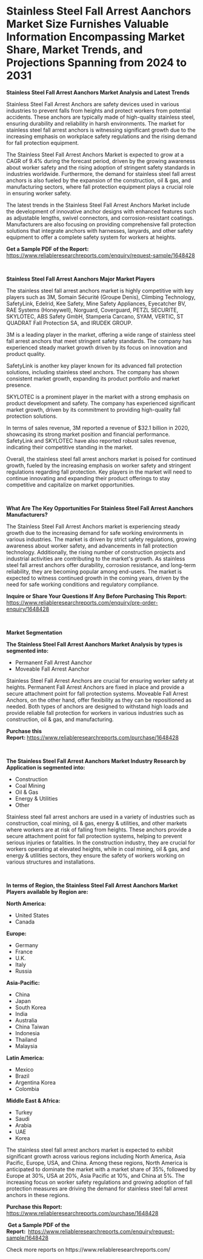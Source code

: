 <p><h1>Stainless Steel Fall Arrest Aanchors Market Size Furnishes Valuable Information Encompassing Market Share, Market Trends, and Projections Spanning from 2024 to 2031</h1></p><p><strong>Stainless Steel Fall Arrest Aanchors Market Analysis and Latest Trends</strong></p>
<p><p>Stainless Steel Fall Arrest Anchors are safety devices used in various industries to prevent falls from heights and protect workers from potential accidents. These anchors are typically made of high-quality stainless steel, ensuring durability and reliability in harsh environments. The market for stainless steel fall arrest anchors is witnessing significant growth due to the increasing emphasis on workplace safety regulations and the rising demand for fall protection equipment.</p><p>The Stainless Steel Fall Arrest Anchors Market is expected to grow at a CAGR of 9.4% during the forecast period, driven by the growing awareness about worker safety and the rising adoption of stringent safety standards in industries worldwide. Furthermore, the demand for stainless steel fall arrest anchors is also fueled by the expansion of the construction, oil & gas, and manufacturing sectors, where fall protection equipment plays a crucial role in ensuring worker safety.</p><p>The latest trends in the Stainless Steel Fall Arrest Anchors Market include the development of innovative anchor designs with enhanced features such as adjustable lengths, swivel connectors, and corrosion-resistant coatings. Manufacturers are also focusing on providing comprehensive fall protection solutions that integrate anchors with harnesses, lanyards, and other safety equipment to offer a complete safety system for workers at heights.</p></p>
<p><strong>Get a Sample PDF of the Report:&nbsp;</strong> <a href="https://www.reliableresearchreports.com/enquiry/request-sample/1648428">https://www.reliableresearchreports.com/enquiry/request-sample/1648428</a></p>
<p>&nbsp;</p>
<p><strong>Stainless Steel Fall Arrest Aanchors Major Market Players</strong></p>
<p><p>The stainless steel fall arrest anchors market is highly competitive with key players such as 3M, Somain Sécurité (Groupe Denis), Climbing Technology, SafetyLink, Edelrid, Kee Safety, Mine Safety Appliances, Eyecatcher BV, RAE Systems (Honeywell), Norguard, Coverguard, PETZL SECURITE, SKYLOTEC, ABS Safety GmbH, Stamperia Carcano, SYAM, VERTIC, ST QUADRAT Fall Protection SA, and IRUDEK GROUP.</p><p>3M is a leading player in the market, offering a wide range of stainless steel fall arrest anchors that meet stringent safety standards. The company has experienced steady market growth driven by its focus on innovation and product quality.</p><p>SafetyLink is another key player known for its advanced fall protection solutions, including stainless steel anchors. The company has shown consistent market growth, expanding its product portfolio and market presence.</p><p>SKYLOTEC is a prominent player in the market with a strong emphasis on product development and safety. The company has experienced significant market growth, driven by its commitment to providing high-quality fall protection solutions.</p><p>In terms of sales revenue, 3M reported a revenue of $32.1 billion in 2020, showcasing its strong market position and financial performance. SafetyLink and SKYLOTEC have also reported robust sales revenue, indicating their competitive standing in the market.</p><p>Overall, the stainless steel fall arrest anchors market is poised for continued growth, fueled by the increasing emphasis on worker safety and stringent regulations regarding fall protection. Key players in the market will need to continue innovating and expanding their product offerings to stay competitive and capitalize on market opportunities.</p></p>
<p>&nbsp;</p>
<p><strong>What Are The Key Opportunities For Stainless Steel Fall Arrest Aanchors Manufacturers?</strong></p>
<p><p>The Stainless Steel Fall Arrest Anchors market is experiencing steady growth due to the increasing demand for safe working environments in various industries. The market is driven by strict safety regulations, growing awareness about worker safety, and advancements in fall protection technology. Additionally, the rising number of construction projects and industrial activities are contributing to the market's growth. As stainless steel fall arrest anchors offer durability, corrosion resistance, and long-term reliability, they are becoming popular among end-users. The market is expected to witness continued growth in the coming years, driven by the need for safe working conditions and regulatory compliance.</p></p>
<p><strong>Inquire or Share Your Questions If Any Before Purchasing This Report:</strong> <a href="https://www.reliableresearchreports.com/enquiry/pre-order-enquiry/1648428">https://www.reliableresearchreports.com/enquiry/pre-order-enquiry/1648428</a></p>
<p>&nbsp;</p>
<p><strong>Market Segmentation</strong></p>
<p><strong>The Stainless Steel Fall Arrest Aanchors Market Analysis by types is segmented into:</strong></p>
<p><ul><li>Permanent Fall Arrest Aanchor</li><li>Moveable Fall Arrest Aanchor</li></ul></p>
<p><p>Stainless Steel Fall Arrest Anchors are crucial for ensuring worker safety at heights. Permanent Fall Arrest Anchors are fixed in place and provide a secure attachment point for fall protection systems. Moveable Fall Arrest Anchors, on the other hand, offer flexibility as they can be repositioned as needed. Both types of anchors are designed to withstand high loads and provide reliable fall protection for workers in various industries such as construction, oil & gas, and manufacturing.</p></p>
<p><strong>Purchase this Report:&nbsp;</strong><a href="https://www.reliableresearchreports.com/purchase/1648428">https://www.reliableresearchreports.com/purchase/1648428</a></p>
<p>&nbsp;</p>
<p><strong>The Stainless Steel Fall Arrest Aanchors Market Industry Research by Application is segmented into:</strong></p>
<p><ul><li>Construction</li><li>Coal Mining</li><li>Oil & Gas</li><li>Energy & Utilities</li><li>Other</li></ul></p>
<p><p>Stainless steel fall arrest anchors are used in a variety of industries such as construction, coal mining, oil & gas, energy & utilities, and other markets where workers are at risk of falling from heights. These anchors provide a secure attachment point for fall protection systems, helping to prevent serious injuries or fatalities. In the construction industry, they are crucial for workers operating at elevated heights, while in coal mining, oil & gas, and energy & utilities sectors, they ensure the safety of workers working on various structures and installations.</p></p>
<p>&nbsp;</p>
<p><strong>In terms of Region, the Stainless Steel Fall Arrest Aanchors Market Players available by Region are:</strong></p>
<p>
    <p> <strong> North America: </strong>
        <ul>
            <li>United States</li>
            <li>Canada</li>
        </ul>
        </p> 
    <p> <strong> Europe: </strong>
        <ul>
            <li>Germany</li>
            <li>France</li>
            <li>U.K.</li>
            <li>Italy</li>
            <li>Russia</li>
        </ul>
        </p> 
    <p> <strong> Asia-Pacific: </strong>
        <ul>
            <li>China</li>
            <li>Japan</li>
            <li>South Korea</li>
            <li>India</li>
            <li>Australia</li>
            <li>China Taiwan</li>
            <li>Indonesia</li>
            <li>Thailand</li>
            <li>Malaysia</li>
        </ul>
        </p> 
    <p> <strong> Latin America: </strong>
        <ul>
            <li>Mexico</li>
            <li>Brazil</li>
            <li>Argentina Korea</li>
            <li>Colombia</li>
        </ul>
        </p> 
    <p> <strong> Middle East & Africa: </strong>
        <ul>
            <li>Turkey</li>
            <li>Saudi</li>
            <li>Arabia</li>
            <li>UAE</li>
            <li>Korea</li>
        </ul>
    </p>
    </p>
<p><p>The stainless steel fall arrest anchors market is expected to exhibit significant growth across various regions including North America, Asia Pacific, Europe, USA, and China. Among these regions, North America is anticipated to dominate the market with a market share of 35%, followed by Europe at 30%, USA at 20%, Asia Pacific at 10%, and China at 5%. The increasing focus on worker safety regulations and growing adoption of fall protection measures are driving the demand for stainless steel fall arrest anchors in these regions.</p></p>
<p><strong>Purchase this Report: </strong><a href="https://www.reliableresearchreports.com/purchase/1648428">https://www.reliableresearchreports.com/purchase/1648428</a></p>
<p>&nbsp;<strong>Get a Sample PDF of the Report:&nbsp;&nbsp;</strong><a href="https://www.reliableresearchreports.com/enquiry/request-sample/1648428">https://www.reliableresearchreports.com/enquiry/request-sample/1648428</a></p>
<p><strong></strong></p>
<p>Check more reports on https://www.reliableresearchreports.com/</p>